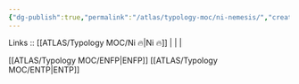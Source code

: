 ```yaml
---
{"dg-publish":true,"permalink":"/atlas/typology-moc/ni-nemesis/","created":"","updated":"2023-02-26T16:40:50.868+01:00"}
---
```


Links :: [[ATLAS/Typology MOC/Ni 🔥\|Ni 🔥]] |  |  | 

[[ATLAS/Typology MOC/ENFP\|ENFP]]
[[ATLAS/Typology MOC/ENTP\|ENTP]]
